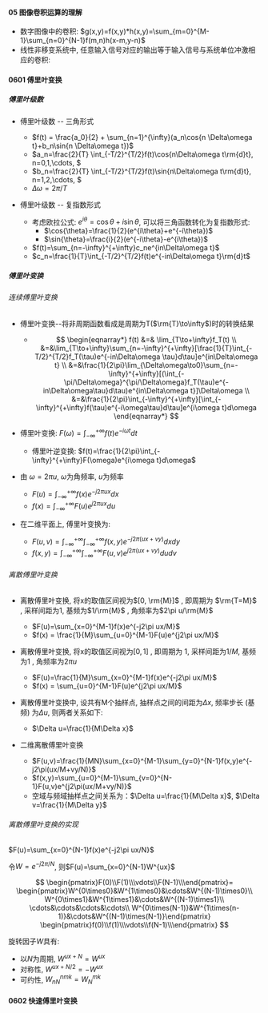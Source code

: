 #### 05 图像卷积运算的理解

* 数字图像中的卷积: $g(x,y)=f(x,y)*h(x,y)=\sum_{m=0}^{M-1}\sum_{n=0}^{N-1}f(m,n)h(x-m,y-n)$
* 线性非移变系统中, 任意输入信号对应的输出等于输入信号与系统单位冲激相应的卷积: 

#### 0601 傅里叶变换

##### 傅里叶级数

* 傅里叶级数 -- 三角形式

  * $f(t) = \frac{a_0}{2} + \sum_{n=1}^{\infty}(a_n\cos{n \Delta\omega t}+b_n\sin{n \Delta\omega t})$
  * $a_n=\frac{2}{T} \int_{-T/2}^{T/2}f(t)\cos{n\Delta\omega t\rm{d}t}, n=0,1,\cdots, $
  * $b_n=\frac{2}{T} \int_{-T/2}^{T/2}f(t)\sin{n\Delta\omega t\rm{d}t}, n=1,2,\cdots, $
  * $\Delta\omega=2\pi/T$
  
* 傅里叶级数 -- 复指数形式
  * 考虑欧拉公式: $e^{i\theta}=\cos{\theta}+i\sin{\theta}$, 可以将三角函数转化为复指数形式:
    * $\cos{\theta}=\frac{1}{2}(e^{i\theta}+e^{-i\theta})$
    * $\sin{\theta}=\frac{i}{2}(e^{-i\theta}-e^{i\theta})$
  * $f(t)=\sum_{n=-\infty}^{+\infty}c_ne^{in\Delta\omega t}$
  * $c_n=\frac{1}{T}\int_{-T/2}^{T/2}f(t)e^{-in\Delta\omega t}\rm{d}t$
  
##### 傅里叶变换

###### 连续傅里叶变换

* 傅里叶变换--将非周期函数看成是周期为T($\rm{T}\to\infty$)时的转换结果
  * $$
      \begin{eqnarray*}
      f(t) &=& \lim_{T\to+\infty}f_T(t) \\
      &=&\lim_{T\to+\infty}\sum_{n=-\infty}^{+\infty}[\frac{1}{T}\int_{-T/2}^{T/2}f_T(\tau)e^{-in\Delta\omega \tau}d\tau]e^{in\Delta\omega t} \\
      &=&\frac{1}{2\pi}\lim_{\Delta\omega\to0}\sum_{n=-\infty}^{+\infty}[(\int_{-\pi/\Delta\omega}^{\pi/\Delta\omega}f_T(\tau)e^{-in\Delta\omega\tau}d\tau)e^{in\Delta\omega t}]\Delta\omega \\
      &=&\frac{1}{2\pi}\int_{-\infty}^{+\infty}[\int_{-\infty}^{+\infty}f(\tau)e^{-i\omega\tau}d\tau]e^{i\omega t}d\omega
      \end{eqnarray*}
    $$
* 傅里叶变换: $F(\omega)=\int_{-\infty}^{+\infty}f(t)e^{-i\omega t}dt$
  
  * 傅里叶逆变换: $f(t)=\frac{1}{2\pi}\int_{-\infty}^{+\infty}F(\omega)e^{i\omega t}d\omega$
  
* 由 $\omega=2\pi u$, $\omega$为角频率, $u$为频率

  * $F(u)=\int_{-\infty}^{+\infty}f(x)e^{-j2\pi ux}dx$
  * $f(x)=\int_{-\infty}^{+\infty}F(u)e^{j2\pi ux}du$
  
* 在二维平面上, 傅里叶变换为:

  * $F(u,v)=\int_{-\infty}^{+\infty}\int_{-\infty}^{+\infty}f(x,y)e^{-j2\pi(ux+vy)}dxdy$
  * $f(x,y)=\int_{-\infty}^{+\infty}\int_{-\infty}^{+\infty}F(u,v)e^{j2\pi(ux+vy)}dudv$

###### 离散傅里叶变换

* 离散傅里叶变换, 将x的取值区间视为$[0, \rm{M}]$ , 即周期为 $\rm{T=M}$ , 采样间距为1, 基频为$1/\rm{M}$ , 角频率为$2\pi u/\rm{M}$
    * $F(u)=\sum_{x=0}^{M-1}f(x)e^{-j2\pi ux/M}$
    * $f(x) = \frac{1}{M}\sum_{u=0}^{M-1}F(u)e^{j2\pi ux/M}$

* 离散傅里叶变换, 将x的取值区间视为$[0, 1]$  , 即周期为  1, 采样间距为$1/M$,  基频为1 , 角频率为$2\pi u$

  * $F(u)=\frac{1}{M}\sum_{x=0}^{M-1}f(x)e^{-j2\pi ux/M}$
  * $f(x) = \sum_{u=0}^{M-1}F(u)e^{j2\pi ux/M}$ 

* 离散傅里叶变换中, 设共有M个抽样点, 抽样点之间的间距为$\Delta x$, 频率步长 (基频) 为$\Delta u$, 则两者关系如下:

  * $\Delta u=\frac{1}{M\Delta x}$

* 二维离散傅里叶变换

  * $F(u,v)=\frac{1}{MN}\sum_{x=0}^{M-1}\sum_{y=0}^{N-1}f(x,y)e^{-j2\pi(ux/M+vy/N)}$
  * $f(x,y)=\sum_{u=0}^{M-1}\sum_{v=0}^{N-1}F(u,v)e^{j2\pi(ux/M+vy/N)}$
  * 空域与频域抽样点之间关系为：$\Delta u=\frac{1}{M\Delta x}$, $\Delta v=\frac{1}{M\Delta y}$

###### 离散傅里叶变换的实现

$F(u)=\sum_{x=0}^{N-1}f(x)e^{-j2\pi ux/N}$

令$W=e^{-j2\pi/N}$, 则$F(u)=\sum_{x=0}^{N-1}W^{ux}$

$$
  \begin{pmatrix}F(0)\\F(1)\\\vdots\\F(N-1)\\\end{pmatrix}=
  \begin{pmatrix}W^{0\times0}&W^{1\times0}&\cdots&W^{(N-1)\times0}\\
  W^{0\times1}&W^{1\times1}&\cdots&W^{(N-1)\times1}\\
  \cdots&\cdots&\cdots&\cdots\\
  W^{0\times(N-1)}&W^{1\times(n-1)}&\cdots&W^{(N-1)\times(N-1)}\end{pmatrix}
  \begin{pmatrix}f(0)\\f(1)\\\vdots\\f(N-1)\\\end{pmatrix}
$$

旋转因子$W$具有:

* 以$N$为周期, $W^{ux+N}=W^{ux}$
* 对称性, $W^{ux+N/2}=-W^{ux}$
* 可约性, $W_{nN}^{nmk}=W_{N}^{mk}$

#### 0602 快速傅里叶变换

